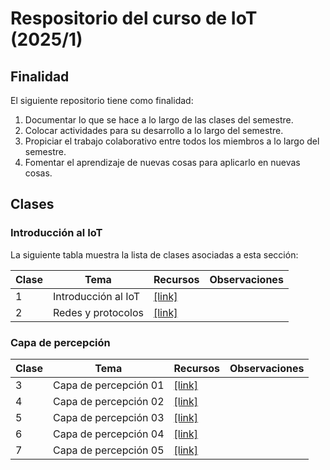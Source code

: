 # Respositorio del curso de IoT (2025/1)

## Finalidad

El siguiente repositorio tiene como finalidad:
1. Documentar lo que se hace a lo largo de las clases del semestre.
2. Colocar actividades para su desarrollo a lo largo del semestre.
3. Propiciar el trabajo colaborativo entre todos los miembros a lo largo del semestre.
4. Fomentar el aprendizaje de nuevas cosas para aplicarlo en nuevas cosas.

## Clases

### Introducción al IoT

La siguiente tabla muestra la lista de clases asociadas a esta sección:

|Clase|Tema|Recursos|Observaciones|
|---|---|---|---|
|1|Introducción al IoT|[[link]](./clase1/)||
|2|Redes y protocolos |[[link]](./clase2/)||


### Capa de percepción

|Clase|Tema|Recursos|Observaciones|
|---|---|---|---|
|3|Capa de percepción 01|[[link]](./capa_per_01/)||
|4|Capa de percepción 02|[[link]](./capa_per_02/)||
|5|Capa de percepción 03|[[link]](./capa_per_03/)||
|6|Capa de percepción 04|[[link]](./capa_per_04/)||
|7|Capa de percepción 05|[[link]](./capa_per_05/)||

